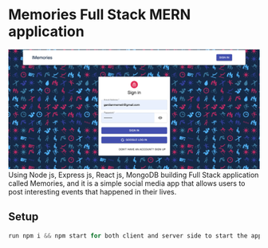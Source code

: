 # Memories Full Stack MERN application

![alt text](</screenshots/Screenshot 2022-02-11 at 10.51.11.png>)
Using Node js, Express js, React js, MongoDB building Full Stack application called Memories, and it is a simple social media app that allows users to post interesting events that happened in their lives.

## Setup

```javascript
run npm i && npm start for both client and server side to start the app
```
